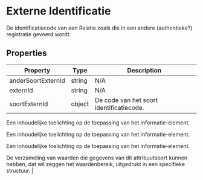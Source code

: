 # Externe Identificatie

De identificatiecode van een Relatie zoals die in een andere (authentieke?) registratie gevoerd wordt.

## Properties

| Property | Type | Description |
|----------|------|-------------|
| anderSoortExternId | string | N/A |
| externId | string | N/A |
| soortExternId | object | De code van het soort identificatiecode.

Een inhoudelijke toelichting op de toepassing van het informatie-element.

Een inhoudelijke toelichting op de toepassing van het informatie-element.

Een inhoudelijke toelichting op de toepassing van het informatie-element.

De verzameling van waarden die gegevens van dit attribuutsoort kunnen hebben, dat wil zeggen het waardenbereik, uitgedrukt in een specifieke structuur. |
